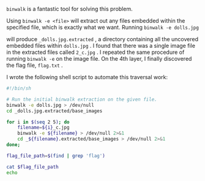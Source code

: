 `binwalk` is a fantastic tool for solving this problem.

Using `binwalk -e <file>` will extract out any files embedded within the 
specified file, which is exactly what we want. Running `binwalk -e dolls.jpg`

will produce `_dolls.jpg.extracted` , a directory containing all the uncovered
embedded files within `dolls.jpg` . I found that there was a single image file
in the extracted files called `2_c.jpg` . I repeated the same procedure
of running `binwalk -e` on the image file. On the 4th layer, I finally
discovered the flag file, `flag.txt` .

I wrote the following shell script to automate this traversal work:

```sh
#!/bin/sh

# Run the initial binwalk extraction on the given file.
binwalk -e dolls.jpg > /dev/null
cd _dolls.jpg.extracted/base_images

for i in $(seq 2 5); do
    filename=${i}_c.jpg
    binwalk -e ${filename} > /dev/null 2>&1
    cd _${filename}.extracted/base_images > /dev/null 2>&1
done;

flag_file_path=$(find | grep 'flag')

cat $flag_file_path
echo
```
